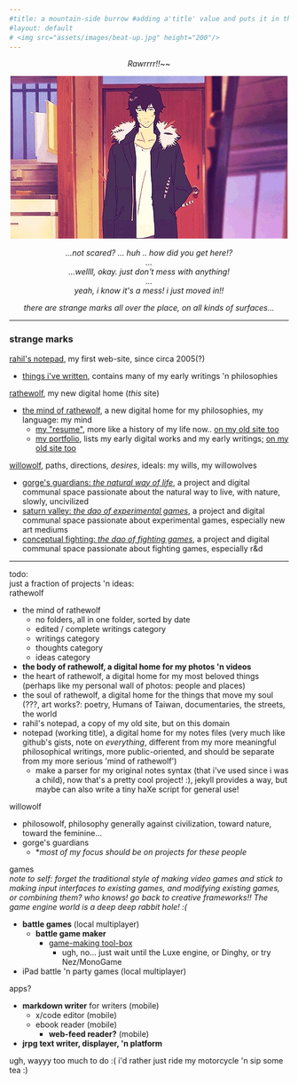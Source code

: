 ```yaml
---
#title: a mountain-side burrow #adding a'title' value and puts it in the h1, nav bar, and seo
#layout: default
# <img src="assets/images/beat-up.jpg" height="200"/>
---
```

<div style="text-align: center;" markdown="1">

*Rawrrrr!!*~~  

![](assets/images/expressionless.jpg?raw=true)

*...not scared? ... huh .. how did you get here!?*  
*...*  
*...wellll, okay. just don't mess with anything!*  
*...*  
*yeah, i know it's a mess! i just moved in!!*  

*there are strange marks all over the place, on all kinds of surfaces...*

</div>

---

### strange marks

[rahil's notepad](https://rahilpatel.com), my first web-site, since circa 2005(?)  
  - [things i've written](https://rahilpatel.com/blog/things-ive-written), contains many of my early writings 'n philosophies  
  
[rathewolf](https://rathewolf.com), my new digital home (*this* site)
  - [the mind of rathewolf](https://mind.rathewolf.com), a new digital home for my philosophies, my language: my mind  
    - [my "resume"](https://mind.rathewolf.com/resume), more like a history of my life now.. [on my old site too](https://rahilpatel.com/resume)
    - [my portfolio](https://mind.rathewolf.com/portfolio), lists my early digital works and my early writings; [on my old site too](https://rahilpatel.com/portfolio)  
  
[willowolf](https://willowolf.com), paths, directions, *desires*, ideals: my wills, my willowolves
  - [gorge's guardians: *the natural way of life*](https://natural.willowolf.com/), a project and digital communal space passionate about the natural way to live, with nature, slowly, uncivilized  
  - [saturn valley: *the dao of experimental games*](https://experimental.willowolf.com), a project and digital communal space passionate about experimental games, especially new art mediums  
  - [conceptual fighting: *the dao of fighting games*](https://fighting.willowolf.com), a project and digital communal space passionate about fighting games, especially r&d
  
---

todo:  
just a fraction of projects 'n ideas:  
rathewolf
  - the mind of rathewolf
    - no folders, all in one folder, sorted by date
    - edited / complete writings category
    - writings category
    - thoughts category
    - ideas category
  - **the body of rathewolf, a digital home for my photos 'n videos**
  - the heart of rathewolf, a digital home for my most beloved things (perhaps like my personal wall of photos: people and places)
  - the soul of rathewolf, a digital home for the things that move my soul (???, art works?: poetry, Humans of Taiwan, documentaries, the streets, the world
  - rahil's notepad, a copy of my old site, but on this domain
  - notepad (working title), a digital home for my notes files (very much like github's gists, note on *everything*, different from my more meaningful philosophical writings, more public-oriented, and should be separate from my more serious 'mind of rathewolf')
    - make a parser for my original notes syntax (that i've used since i was a child), now that's a pretty cool project! :), jekyll provides a way, but maybe can also write a tiny haXe script for general use!

willowolf
  - philosowolf, philosophy generally against civilization, toward nature, toward the feminine...
  - gorge's guardians
    - **most of my focus should be on projects for these people*

games  
*note to self: forget the traditional style of making video games and stick to making input interfaces to existing games, and modifying existing games, or combining them? who knows! go back to creative frameworks!! The game engine world is a deep deep rabbit hole! :(*

  - **battle games** (local multiplayer)
    - **battle game maker** 
      - [game-making tool-box](https://github.com/rahil627/ra)
        - ugh, no... just wait until the Luxe engine, or Dinghy, or try Nez/MonoGame
  - iPad battle 'n party games (local multiplayer)

apps?
  - **markdown writer** for writers (mobile)
    - x/code editor (mobile)
    - ebook reader (mobile)
      - **web-feed reader?** (mobile)
  - **jrpg text writer, displayer, 'n platform**


ugh, wayyy too much to do :( i'd rather just ride my motorcycle 'n sip some tea :)
